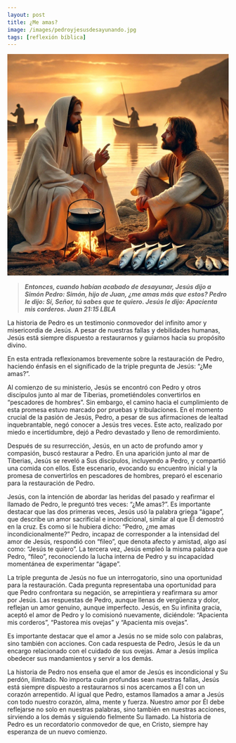 ```yaml
---
layout: post
title: ¿Me amas?
image: /images/pedroyjesusdesayunando.jpg
tags: [reflexión bíblica]
---
```

![Pedro y Jesús desayunando](/images/pedroyjesusdesayunando.jpg)

>***Entonces, cuando habían acabado de desayunar, Jesús dijo a Simón Pedro: Simón, hijo de Juan, ¿me amas más que estos? Pedro le dijo: Sí, Señor, tú sabes que te quiero. Jesús le dijo: Apacienta mis corderos. Juan 21:15 LBLA***

La historia de Pedro es un testimonio conmovedor del infinito amor y misericordia de Jesús. A pesar de nuestras fallas y debilidades humanas, Jesús está siempre dispuesto a restaurarnos y guiarnos hacia su propósito divino.

En esta entrada reflexionamos brevemente sobre la restauración de Pedro, haciendo énfasis en el significado de la triple pregunta de Jesús: “¿Me amas?”.

Al comienzo de su ministerio, Jesús se encontró con Pedro y otros discípulos junto al mar de Tiberias, prometiéndoles convertirlos en “pescadores de hombres”. Sin embargo, el camino hacia el cumplimiento de esta promesa estuvo marcado por pruebas y tribulaciones. En el momento crucial de la pasión de Jesús, Pedro, a pesar de sus afirmaciones de lealtad inquebrantable, negó conocer a Jesús tres veces. Este acto, realizado por miedo e incertidumbre, dejó a Pedro devastado y lleno de remordimiento.

Después de su resurrección, Jesús, en un acto de profundo amor y compasión, buscó restaurar a Pedro. En una aparición junto al mar de Tiberias, Jesús se reveló a Sus discípulos, incluyendo a Pedro, y compartió una comida con ellos. Este escenario, evocando su encuentro inicial y la promesa de convertirlos en pescadores de hombres, preparó el escenario para la restauración de Pedro.

Jesús, con la intención de abordar las heridas del pasado y reafirmar el llamado de Pedro, le preguntó tres veces: “¿Me amas?”. Es importante destacar que las dos primeras veces, Jesús usó la palabra griega “ágape”, que describe un amor sacrificial e incondicional, similar al que Él demostró en la cruz. Es como si le hubiera dicho: “Pedro, ¿me amas incondicionalmente?” Pedro, incapaz de corresponder a la intensidad del amor de Jesús, respondió con “fileo”, que denota afecto y amistad, algo así como: “Jesús te quiero”. La tercera vez, Jesús empleó la misma palabra que Pedro, “fileo”, reconociendo la lucha interna de Pedro y su incapacidad momentánea de experimentar “ágape”.

La triple pregunta de Jesús no fue un interrogatorio, sino una oportunidad para la restauración. Cada pregunta representaba una oportunidad para que Pedro confrontara su negación, se arrepintiera y reafirmara su amor por Jesús. Las respuestas de Pedro, aunque llenas de vergüenza y dolor, reflejan un amor genuino, aunque imperfecto. Jesús, en Su infinita gracia, aceptó el amor de Pedro y lo comisionó nuevamente, diciéndole: “Apacienta mis corderos”, “Pastorea mis ovejas” y “Apacienta mis ovejas”.

Es importante destacar que el amor a Jesús no se mide solo con palabras, sino también con acciones. Con cada respuesta de Pedro, Jesús le da un encargo relacionado con el cuidado de sus ovejas. Amar a Jesús implica obedecer sus mandamientos y servir a los demás.

La historia de Pedro nos enseña que el amor de Jesús es incondicional y Su perdón, ilimitado. No importa cuán profundas sean nuestras fallas, Jesús está siempre dispuesto a restaurarnos si nos acercamos a Él con un corazón arrepentido. Al igual que Pedro, estamos llamados a amar a Jesús con todo nuestro corazón, alma, mente y fuerza. Nuestro amor por Él debe reflejarse no solo en nuestras palabras, sino también en nuestras acciones, sirviendo a los demás y siguiendo fielmente Su llamado. La historia de Pedro es un recordatorio conmovedor de que, en Cristo, siempre hay esperanza de un nuevo comienzo.
